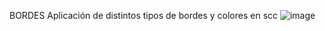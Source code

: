 BORDES
Aplicación de distintos tipos de bordes y colores en scc
![image](https://github.com/user-attachments/assets/f65c58f8-78fe-4ef6-8d3d-3cbabeeb82ce)
